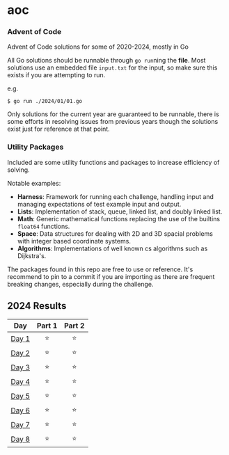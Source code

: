 # aoc
### Advent of Code

Advent of Code solutions for some of 2020-2024, mostly in Go

All Go solutions should be runnable through `go run`ning the **file**.
Most solutions use an embedded file `input.txt` for the input, so make sure this exists if you are attempting to run.

e.g.
```shell
$ go run ./2024/01/01.go
```

Only solutions for the current year are guaranteed to be runnable, there is some efforts in resolving issues from previous years though the solutions exist just for reference at that point.

### Utility Packages

Included are some utility functions and packages to increase efficiency of solving.

Notable examples:
- **Harness**: Framework for running each challenge, handling input and managing expectations of test example input and output.
- **Lists**: Implementation of stack, queue, linked list, and doubly linked list.
- **Math**: Generic mathematical functions replacing the use of the builtins `float64` functions.
- **Space**: Data structures for dealing with 2D and 3D spacial problems with integer based coordinate systems.
- **Algorithms**: Implementations of well known cs algorithms such as Dijkstra's.

The packages found in this repo are free to use or reference. It's recommend to pin to a commit if you are importing as there are frequent breaking changes, especially during the challenge.

<!--- advent_readme_stars table --->
## 2024 Results

| Day | Part 1 | Part 2 |
| :---: | :---: | :---: |
| [Day 1](https://adventofcode.com/2024/day/1) | ⭐ | ⭐ |
| [Day 2](https://adventofcode.com/2024/day/2) | ⭐ | ⭐ |
| [Day 3](https://adventofcode.com/2024/day/3) | ⭐ | ⭐ |
| [Day 4](https://adventofcode.com/2024/day/4) | ⭐ | ⭐ |
| [Day 5](https://adventofcode.com/2024/day/5) | ⭐ | ⭐ |
| [Day 6](https://adventofcode.com/2024/day/6) | ⭐ | ⭐ |
| [Day 7](https://adventofcode.com/2024/day/7) | ⭐ | ⭐ |
| [Day 8](https://adventofcode.com/2024/day/8) | ⭐ | ⭐ |
<!--- advent_readme_stars table --->
